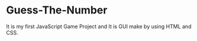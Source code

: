 # Guess-The-Number
 It is my first JavaScript Game Project and It is GUI make by using HTML and CSS.
